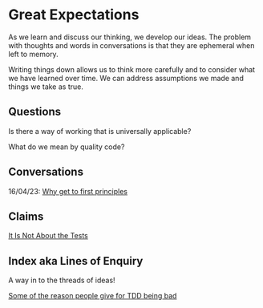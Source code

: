 # Great Expectations

As we learn and discuss our thinking, we develop our ideas. The problem with thoughts and words in conversations is that they are ephemeral when left to memory.

Writing things down allows us to think more carefully and to consider what we have learned over time. We can address assumptions we made and things we take as true.

## Questions

Is there a way of working that is universally applicable?

What do we mean by quality code?

## Conversations

16/04/23: [Why get to first principles](Notes/why-get-to-first-principles.html)

## Claims

[It Is Not About the Tests](Notes/it-is-not-about-the-tests.md)

## Index aka Lines of Enquiry

A way in to the threads of ideas!

[Some of the reason people give for TDD being bad](Notes/some-of-the-reasons-people-give-for-tdd-being-bad.md)